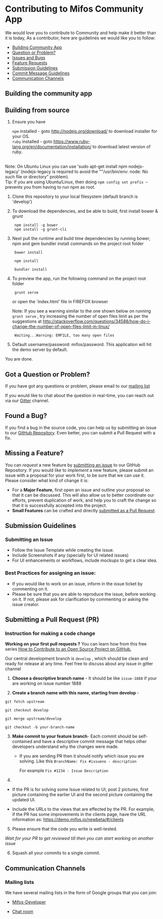# Contributing to Mifos Community App

We would love you to contribute to Community and help make it better than it is today, As a contributor, here are guidelines we would like you to follow:

- [Building Community App](#build)
- [Question or Problem?](#question)
- [Issues and Bugs](#issue)
- [Feature Requests](#feature)
- [Submission Guidelines](#submit)
- [Commit Message Guidelines](#submit-pr)
- [Communication Channels](#communication)

## <a name="build"></a> Building the community app

## Building from source

1.  Ensure you have

    `npm` installed - goto http://nodejs.org/download/ to download installer for your OS.  
    `ruby` installed - goto https://www.ruby-lang.org/en/documentation/installation/ to download latest version of ruby.

<br/> Note: On Ubuntu Linux you can use 'sudo apt-get install npm nodejs-legacy' (nodejs-legacy is required to avoid the ""/usr/bin/env: node: No such file or directory" problem).
<br/> Tip: If you are using Ubuntu/Linux, then doing `npm config set prefix ~` prevents you from having to run npm as root.

1.  Clone this repository to your local filesystem (default branch is 'develop')

1.  To download the dependencies, and be able to build, first install bower & grunt

    ```
     npm install -g bower
     npm install -g grunt-cli
    ```

1.  Next pull the runtime and build time dependencies by running bower, npm and gem bundler install commands on the project root folder

    ```
     bower install
    ```

    ```
     npm install
    ```

    ```
     bundler install
    ```

1.  To preview the app, run the following command on the project root folder

    ```
     grunt serve
    ```

    or open the 'index.html' file in FIREFOX browser

    Note: If you see a warning similar to the one shown below on running `grunt serve` , try increasing the number of open files limit as per the suggestions at http://stackoverflow.com/questions/34588/how-do-i-change-the-number-of-open-files-limit-in-linux/

    ```
     Waiting...Warning: EMFILE, too many open files
    ```

1.  Default username/password: mifos/password. This application will hit the demo server by default.

You are done.

## <a name="question"></a> Got a Question or Problem?

If you have got any questions or problem, please email to our [mailing list](https://lists.sourceforge.net/lists/listinfo/mifos-developer)

If you would like to chat about the question in real-time, you can reach out via our [Gitter](https://gitter.im/openMF/community-app) channel.

## <a name="issue"></a> Found a Bug?

If you find a bug in the source code, you can help us by submitting an issue to our [GitHub Repository](https://github.com/openMF/community-app). Even better, you can submit a Pull Request with a fix.

## <a name="feature"></a> Missing a Feature?

You can _request_ a new feature by [submitting an issue](#submit-issue) to our GitHub
Repository. If you would like to _implement_ a new feature, please submit an issue with
a proposal for your work first, to be sure that we can use it.
Please consider what kind of change it is:

- For a **Major Feature**, first open an issue and outline your proposal so that it can be
  discussed. This will also allow us to better coordinate our efforts, prevent duplication of work,
  and help you to craft the change so that it is successfully accepted into the project.
- **Small Features** can be crafted and directly [submitted as a Pull Request](#submit-pr).

## <a name="submit"></a> Submission Guidelines

### <a name="submit-issue"></a> Submitting an Issue

- Follow the Issue Template while creating the issue.
- Include Screenshots if any (specially for UI related issues)
- For UI enhancements or workflows, include mockups to get a clear idea.

### Best Practices for assigning an issue:

- If you would like to work on an issue, inform in the issue ticket by commenting on it.
- Please be sure that you are able to reproduce the issue, before working on it. If not, please ask for clarification by commenting or asking the issue creator.

## <a name="submit-pr"></a> Submitting a Pull Request (PR)

### Instruction for making a code change

**Working on your first pull requests ?** You can learn how from this free series [How to Contribute to an Open Source Project on GitHub.](https://egghead.io/series/how-to-contribute-to-an-open-source-project-on-github)

Our central development branch is `develop` , which should be clean and ready for release at any time. Feel free to discuss about any issue in gitter channel

1.  **Choose a descriptive branch name** - It should be like `issue-1888` if your are working on issue number 1888

2.  **Create a branch name with this name, starting from develop** -

`git fetch upstream`

`git checkout develop`

`git merge upstream/develop`

`git checkout -b your-branch-name`

3.  **Make commit to your feature branch**- Each commit should be self-contained and have a descriptive commit message that helps other developers understand why the changes were made.

    - If you are sending PR then it should notify which issue you are solving. Like this `BranchName: Fix #issueno - description`

      For example `Fix #1234 - Issue Description`

4.

- If the PR is for solving some Issue related to UI, post 2 pictures, first picture containing the earlier UI and the second picture containing the updated UI.

- Include the URLs to the views that are effected by the PR. For example, if the PR has some improvements in the clients page, have the URL information as: https://demo.mifos.io/newbeta/#/clients

5.  Please ensure that the code you write is well-tested.

_Wait for your PR to get reviewed till then you can start working on another issue_

6.  Squash all your commits to a single commit.

## <a name="communication"></a> Communication Channels

### Mailing lists

We have several mailing lists in the form of Google groups that you can join:

- [Mifos-Developer](https://lists.sourceforge.net/lists/listinfo/mifos-developer)

- [Chat room](https://gitter.im/openMF/mifos)

